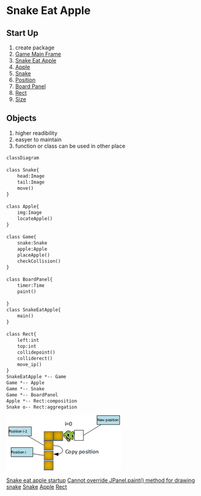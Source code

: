 <h1>Snake Eat Apple</h1>

## Start Up

1. create package
2. [Game Main Frame](../src/snake/Game.java)
3. [Snake Eat Apple](../src/snake/SnakeEatApple.java)
4. [Apple](../src/snake/Apple.java)
5. [Snake](../src/snake/Snake.java)
6. [Position](../src/snake/Positin.java)
7. [Board Panel](../src/snake/BoardPanel.java)
8. [Rect](../../game2D/src/game2D/Rect.java)
9. [Size](../../game2D/src/game2D/Size.java)


## Objects
1. higher readibility
2. easyer to maintain
3. function or class can be used in other place


```mermaid
classDiagram

class Snake{
    head:Image
    tail:Image
    move()
}

class Apple{
    img:Image
    locateApple()
}

class Game{
    snake:Snake
    apple:Apple
    placeApple()
    checkCollision()
}

class BoardPanel{
    timer:Time
    paint()

}
class SnakeEatApple{
    main()
}

class Rect{
    left:int
    top:int
    collidepoint()
    colliderect()
    move_ip()
}
SnakeEatApple *-- Game
Game *-- Apple
Game *-- Snake
Game *-- BoardPanel
Apple *-- Rect:composition
Snake o-- Rect:aggregation

```
![](snakemove.png)

[Snake eat apple startup](../src/snake/SnakeEatApple.java)
[Cannot override JPanel.paint() method for drawing snake](../old/Game1.java)
[Snake](../old/Snake1.java)
[Apple](../old/Apple2.java)
[Rect](../old/Rect1.java)


